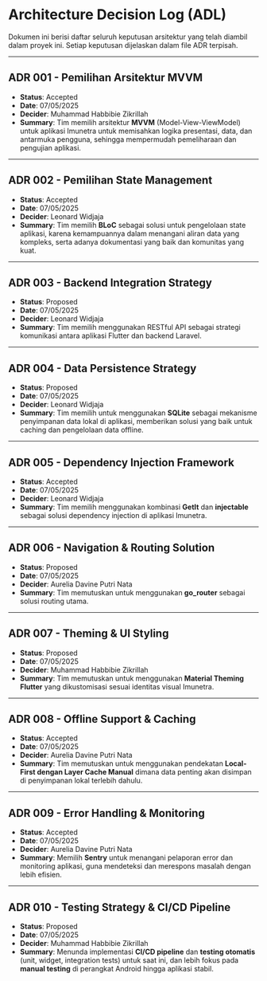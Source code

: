 # Architecture Decision Log (ADL)

Dokumen ini berisi daftar seluruh keputusan arsitektur yang telah diambil dalam proyek ini. Setiap keputusan dijelaskan dalam file ADR terpisah.

---

## ADR 001 - Pemilihan Arsitektur MVVM
- **Status**: Accepted
- **Date**: 07/05/2025
- **Decider**: Muhammad Habbibie Zikrillah
- **Summary**: Tim memilih arsitektur **MVVM** (Model-View-ViewModel) untuk aplikasi Imunetra untuk memisahkan logika presentasi, data, dan antarmuka pengguna, sehingga mempermudah pemeliharaan dan pengujian aplikasi.

---

## ADR 002 - Pemilihan State Management
- **Status**: Accepted
- **Date**: 07/05/2025
- **Decider**: Leonard Widjaja
- **Summary**: Tim memilih **BLoC** sebagai solusi untuk pengelolaan state aplikasi, karena kemampuannya dalam menangani aliran data yang kompleks, serta adanya dokumentasi yang baik dan komunitas yang kuat.

---

## ADR 003 - Backend Integration Strategy
- **Status**: Proposed
- **Date**: 07/05/2025
- **Decider**: Leonard Widjaja
- **Summary**: Tim memilih menggunakan RESTful API sebagai strategi komunikasi antara aplikasi Flutter dan backend Laravel.

---

## ADR 004 - Data Persistence Strategy
- **Status**: Proposed
- **Date**: 07/05/2025
- **Decider**: Leonard Widjaja
- **Summary**: Tim memilih untuk menggunakan **SQLite** sebagai mekanisme penyimpanan data lokal di aplikasi, memberikan solusi yang baik untuk caching dan pengelolaan data offline.

---

## ADR 005 - Dependency Injection Framework
- **Status**: Accepted
- **Date**: 07/05/2025
- **Decider**: Leonard Widjaja
- **Summary**: Tim memilih menggunakan kombinasi **GetIt** dan **injectable** sebagai solusi dependency injection di aplikasi Imunetra.

---

## ADR 006 - Navigation & Routing Solution
- **Status**: Proposed
- **Date**: 07/05/2025
- **Decider**: Aurelia Davine Putri Nata  
- **Summary**: Tim memutuskan untuk menggunakan **go_router** sebagai solusi routing utama.

---

## ADR 007 - Theming & UI Styling 
- **Status**: Proposed
- **Date**: 07/05/2025
- **Decider**: Muhammad Habbibie Zikrillah  
- **Summary**: Tim memutuskan untuk menggunakan **Material Theming Flutter** yang dikustomisasi sesuai identitas visual Imunetra.

---

## ADR 008 - Offline Support & Caching
- **Status**: Accepted
- **Date**: 07/05/2025
- **Decider**: Aurelia Davine Putri Nata 
- **Summary**: Tim memutuskan untuk menggunakan pendekatan **Local-First dengan Layer Cache Manual** dimana data penting akan disimpan di penyimpanan lokal terlebih dahulu.

---

## ADR 009 - Error Handling & Monitoring
- **Status**: Accepted
- **Date**: 07/05/2025
- **Decider**: Aurelia Davine Putri Nata  
- **Summary**: Memilih **Sentry** untuk menangani pelaporan error dan monitoring aplikasi, guna mendeteksi dan merespons masalah dengan lebih efisien.

---

## ADR 010 - Testing Strategy & CI/CD Pipeline
- **Status**: Proposed
- **Date**: 07/05/2025
- **Decider**: Muhammad Habbibie Zikrillah  
- **Summary**: Menunda implementasi **CI/CD pipeline** dan **testing otomatis** (unit, widget, integration tests) untuk saat ini, dan lebih fokus pada **manual testing** di perangkat Android hingga aplikasi stabil.




